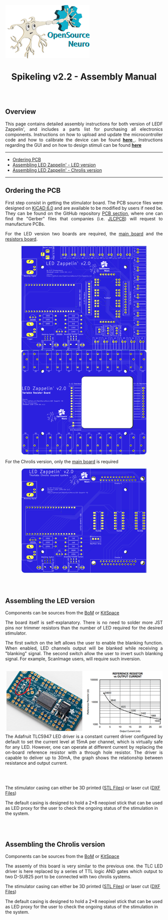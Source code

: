 <p align="left">
<img width="270" height="170" src="./Images/SpikyLogo.png">
</p>

<h1 align="center"> Spikeling v2.2 - Assembly Manual</h1></p>


<br></br>


## Overview

<p align="justify">
This page contains detailed assembly instructions for both version of LEDF Zappelin', and includes a parts list for purchasing all electronics components.
Instructions on how to upload and update the microcontroller code and how to calibrate the device can be found <a href="https://github.com/OpenSourceNeuro/LED-Zappelin-V2/blob/main/Installation_Manual.md"> <strong>here</strong> </a>.
Instructions regarding the GUI and on how to design stimuli can be found <a href="https://github.com/OpenSourceNeuro/LED-Zappelin-V2/blob/main/GUI_UserManual.md"><strong>here</strong></a>
</p>

***

- [Ordering PCB](#Ordering-the-PCB)
- [Assembling LED Zappelin' - LED version](#Assembling-the-LED-version)
- [Assembling LED Zappelin' - Chrolis version](#Programming-the-ESP32)

***

## Ordering the PCB

<p align="justify">
First step consist in getting the stimulator board.
The PCB source files were designed on <a href="http://kicad.org/">KiCAD 6.0</a> and are available to be modified by users if need be.
They can be found on the GitHub repository <a href="https://github.com/OpenSourceNeuro/LED-Zappelin-V2/tree/main/PCB">PCB section</a>, where one can find the "Gerber" files that companies (i.e. <a href="https://jlcpcb.com">JLCPCB</a>) will request to manufacture PCBs.
</p>

<p align="justify">
For the LED version two boards are required, the <a href="https://github.com/OpenSourceNeuro/LED-Zappelin-V2/tree/main/PCB/LED-Zappelin-V2">main board</a> and the <a href="https://github.com/OpenSourceNeuro/LED-Zappelin-V2/tree/main/PCB/LED-Zappelin-V2-ResistorBoard">resistors board</a>.
</p>

<p align="center">
<img align="center" src="./Images/PCB_LEDZap.png" width="400" height="333">
<img align="center" src="./Images/PCB_LEDZap-Resistors.png" width="400" height="333">
</p>

For the Chrolis version, only the <a href="https://github.com/OpenSourceNeuro/LED-Zappelin-V2/tree/main/PCB/LED-Zappelin-V2-Chrolis"> main board</a> is required

<p align="center">
<img align="center" src="./Images/PCB_LEDZap-Chrolis.png" width="400" height="333">
</p>

<br>
</br>

## Assembling the LED version

Components can be sources from the <a href="">BoM</a> or <a href="">KitSpace</a>

<p align="justify">
The board itself is self-explanatory. There is no need to solder more JST pins nor trimmer resistors than the number of LED required for the desired stimulator.
</p>

<p align="justify">
The first switch on the left allows the user to enable the blanking function. When enabled, LED channels output will be blanked while receiving a "blanking" signal. The second switch allow the user to invert such blanking signal. For example, ScanImage users, will require such inversion.
</p>

</br>

<img align="right" width="500" height="200" src="./Images/TLC-datasheet.png">
<p align="justify">
The Adafruit TLC5947 LED driver is a constant current driver configured by default to set the current level at 15mA per channel, which is virtually safe for any LED. However, one can operate at different current by replacing the on-board reference resistor with a through hole resistor. The driver is capable to deliver up to 30mA, the graph shows the relationship between resistance and output current.
</p>

<br></br>


The stimulator casing can either be 3D printed (<a href="https://github.com/OpenSourceNeuro/LED-Zappelin-V2/tree/main/Casing%20Files/LED-Zappelin%20V2/STL">STL Files</a>) or laser cut (<a href="https://github.com/OpenSourceNeuro/LED-Zappelin-V2/tree/main/Casing%20Files/LED-Zappelin%20V2/DXF">DXF Files</a>)

The default casing is designed to hold a 2*8 neopixel stick that can be used as LED proxy for the user to check the ongoing status of the stimulation in the system.

<br>
</br>


## Assembling the Chrolis version

Components can be sources from the <a href="">BoM</a> or <a href="">KitSpace</a>

<p align="justify">
The assemly of this board is very similar to the previous one. the TLC LED driver is here replaced by a series of TTL logic AND gates which output to two D-SUB25 port to be connected with two chrolis systems.
</p>


The stimulator casing can either be 3D printed (<a href="https://github.com/OpenSourceNeuro/LED-Zappelin-V2/tree/main/Casing%20Files/LED-Zappelin%20V2%20-%20Chrolis/STL">STL Files</a>) or laser cut (<a href="https://github.com/OpenSourceNeuro/LED-Zappelin-V2/tree/main/Casing%20Files/LED-Zappelin%20V2%20-%20Chrolis/DXF">DXF Files</a>)

The default casing is designed to hold a 2*8 neopixel stick that can be used as LED proxy for the user to check the ongoing status of the stimulation in the system.
